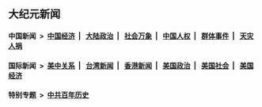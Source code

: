 ## 大纪元新闻

#### 中国新闻 &nbsp;>&nbsp; [中国经济](indexes/ncid283/README.md?08192045) &nbsp;| &nbsp; [大陆政治](indexes/ncid277/README.md?08192045) &nbsp;| &nbsp; [社会万象](indexes/ncid282/README.md?08192045) &nbsp;| &nbsp; [中国人权](indexes/ncid278/README.md?08192045) &nbsp;| &nbsp; [群体事件](indexes/ncid279/README.md?08192045) &nbsp;| &nbsp; [天灾人祸](indexes/ncid280/README.md?08192045)

#### 国际新闻 &nbsp;>&nbsp; [美中关系](indexes/nf1412576/README.md?08192045) &nbsp;| &nbsp; [台湾新闻](indexes/ncid1349361/README.md?08192045) &nbsp;| &nbsp; [香港新闻](indexes/ncid1349362/README.md?08192045) &nbsp;| &nbsp; [美国政治](indexes/ncid1078159/README.md?08192045) &nbsp;| &nbsp; [美国社会](indexes/ncid1078160/README.md?08192045) &nbsp;| &nbsp; [美国经济](indexes/ncid1078158/README.md?08192045)

#### 特别专题 &nbsp;>&nbsp; [中共百年历史](https://github.com/epoch-news/epoch-special/blob/master/README.md?08192045)  
